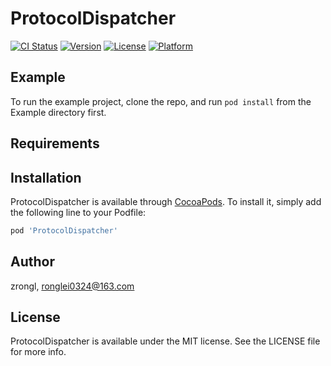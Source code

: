 # ProtocolDispatcher

[![CI Status](https://img.shields.io/travis/ronglei0324@163.com/ProtocolDispatcher.svg?style=flat)](https://travis-ci.org/ronglei0324@163.com/ProtocolDispatcher)
[![Version](https://img.shields.io/cocoapods/v/ProtocolDispatcher.svg?style=flat)](https://cocoapods.org/pods/ProtocolDispatcher)
[![License](https://img.shields.io/cocoapods/l/ProtocolDispatcher.svg?style=flat)](https://cocoapods.org/pods/ProtocolDispatcher)
[![Platform](https://img.shields.io/cocoapods/p/ProtocolDispatcher.svg?style=flat)](https://cocoapods.org/pods/ProtocolDispatcher)

## Example

To run the example project, clone the repo, and run `pod install` from the Example directory first.

## Requirements

## Installation

ProtocolDispatcher is available through [CocoaPods](https://cocoapods.org). To install
it, simply add the following line to your Podfile:

```ruby
pod 'ProtocolDispatcher'
```

## Author

zrongl, ronglei0324@163.com

## License

ProtocolDispatcher is available under the MIT license. See the LICENSE file for more info.
